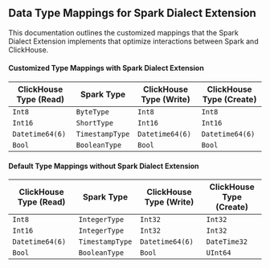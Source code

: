 ## Data Type Mappings for Spark Dialect Extension

This documentation outlines the customized mappings that the Spark Dialect Extension implements that optimize interactions between Spark and ClickHouse.

#### Customized Type Mappings with Spark Dialect Extension

| ClickHouse Type (Read)     | Spark Type                     | ClickHouse Type (Write)       | ClickHouse Type (Create)    |
|----------------------------|--------------------------------|-------------------------------|-----------------------------|
| `Int8`                     | `ByteType`                     | `Int8`                        | `Int8`                      |
| `Int16`                    | `ShortType`                    | `Int16`                       | `Int16`                     |
| `Datetime64(6)`            | `TimestampType`                | `Datetime64(6)`               | `Datetime64(6)`             |
| `Bool`                     | `BooleanType`                  | `Bool`                        | `Bool`                      |


#### Default Type Mappings without Spark Dialect Extension

| ClickHouse Type (Read)     | Spark Type                     | ClickHouse Type (Write)       | ClickHouse Type (Create)    |
|----------------------------|--------------------------------|-------------------------------|-----------------------------|
| `Int8`                     | `IntegerType`                  | `Int32`                       | `Int32`                     |
| `Int16`                    | `IntegerType`                  | `Int32`                       | `Int32`                     |
| `Datetime64(6)`            | `TimestampType`                | `Datetime64(6)`               | `DateTime32`                |
| `Bool`                     | `BooleanType`                  | `Bool`                        | `UInt64`                    |
